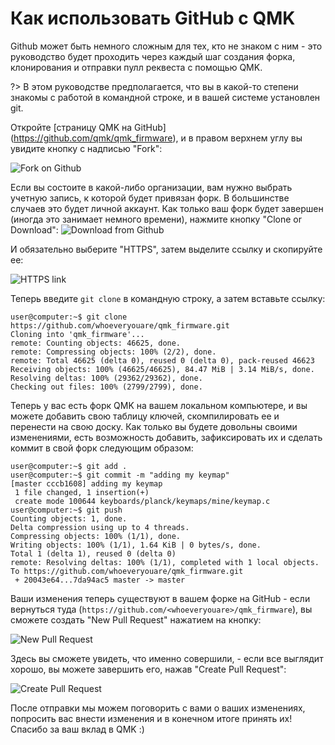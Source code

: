 # Как использовать GitHub с QMK

Github может быть немного сложным для тех, кто не знаком с ним - это руководство будет проходить через каждый шаг создания форка, клонирования и отправки пулл реквеста с помощью QMK.

?> В этом руководстве предполагается, что вы в какой-то степени знакомы с работой в командной строке, и в вашей системе установлен git.

Откройте [страницу QMK на GitHub] (https://github.com/qmk/qmk_firmware), и в правом верхнем углу вы увидите кнопку с надписью "Fork":

![Fork on Github](http://i.imgur.com/8Toomz4.jpg)

Если вы состоите в какой-либо организации, вам нужно выбрать учетную запись, к которой будет привязан форк. В большинстве случаев это будет личной аккаунт. Как только ваш форк будет завершен (иногда это занимает немного времени), нажмите кнопку "Clone or Download":
![Download from Github](http://i.imgur.com/N1NYcSz.jpg)

И обязательно выберите "HTTPS", затем выделите ссылку и скопируйте ее:

![HTTPS link](http://i.imgur.com/eGO0ohO.jpg)

Теперь введите `git clone` в командную строку, а затем вставьте ссылку:

```
user@computer:~$ git clone https://github.com/whoeveryouare/qmk_firmware.git
Cloning into 'qmk_firmware'...
remote: Counting objects: 46625, done.
remote: Compressing objects: 100% (2/2), done.
remote: Total 46625 (delta 0), reused 0 (delta 0), pack-reused 46623
Receiving objects: 100% (46625/46625), 84.47 MiB | 3.14 MiB/s, done.
Resolving deltas: 100% (29362/29362), done.
Checking out files: 100% (2799/2799), done.
```

Теперь у вас есть форк QMK на вашем локальном компьютере, и вы можете добавить свою таблицу ключей, скомпилировать ее и перенести на свою доску. Как только вы будете довольны своими изменениями, есть возможность добавить, зафиксировать их и сделать коммит в свой форк следующим образом:

```
user@computer:~$ git add .
user@computer:~$ git commit -m "adding my keymap"
[master cccb1608] adding my keymap
 1 file changed, 1 insertion(+)
 create mode 100644 keyboards/planck/keymaps/mine/keymap.c
user@computer:~$ git push
Counting objects: 1, done.
Delta compression using up to 4 threads.
Compressing objects: 100% (1/1), done.
Writing objects: 100% (1/1), 1.64 KiB | 0 bytes/s, done.
Total 1 (delta 1), reused 0 (delta 0)
remote: Resolving deltas: 100% (1/1), completed with 1 local objects.
To https://github.com/whoeveryouare/qmk_firmware.git
 + 20043e64...7da94ac5 master -> master
```

Ваши изменения теперь существуют в вашем форке на GitHub - если вернуться туда (`https://github.com/<whoeveryouare>/qmk_firmware`), вы сможете создать "New Pull Request" нажатием на кнопку:

![New Pull Request](http://i.imgur.com/DxMHpJ8.jpg)

Здесь вы сможете увидеть, что именно совершили, - если все выглядит хорошо, вы можете завершить его, нажав "Create Pull Request":

![Create Pull Request](http://i.imgur.com/Ojydlaj.jpg)

После отправки мы можем поговорить с вами о ваших изменениях, попросить вас внести изменения и в конечном итоге принять их! Спасибо за ваш вклад в QMK :)

